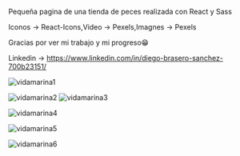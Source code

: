 Pequeña pagina de una tienda de peces realizada con React y Sass

Iconos -> React-Icons,Video -> Pexels,Imagnes -> Pexels

Gracias por ver mi trabajo y mi progreso😁

Linkedin -> https://www.linkedin.com/in/diego-brasero-sanchez-700b23151/




![vidamarina1](https://github.com/DiegoBraseroSanchez/VidaMarina/assets/129300180/3652db29-c4c3-429d-8c68-fde14fcca0ae)

![vidamarina2](https://github.com/DiegoBraseroSanchez/VidaMarina/assets/129300180/f9a7364e-7aa6-437f-9802-cca7ef88ae74)
![vidamarina3](https://github.com/DiegoBraseroSanchez/VidaMarina/assets/129300180/61854b8f-7c04-44b5-bb41-37478f8aee99)



![vidamarina4](https://github.com/DiegoBraseroSanchez/VidaMarina/assets/129300180/1ca4295b-2d2e-4a90-a236-e362cf86205e)

![vidamarina5](https://github.com/DiegoBraseroSanchez/VidaMarina/assets/129300180/efaefae0-1e55-47f6-b883-35291e9de2a5)

![vidamarina6](https://github.com/DiegoBraseroSanchez/VidaMarina/assets/129300180/525163a8-9457-44c1-b242-caef6654e8c0)
